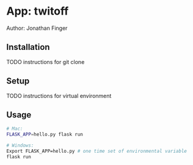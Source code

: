 # App: twitoff
Author: Jonathan Finger

## Installation

TODO instructions for git clone

## Setup

TODO instructions for virtual environment

## Usage

```sh
# Mac:
FLASK_APP=hello.py flask run

# Windows:
Export FLASK_APP=hello.py # one time set of environmental variable
flask run
```